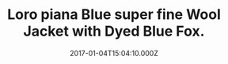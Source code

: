 ---
title: Loro piana Blue super fine Wool Jacket with Dyed Blue Fox.
date: 2017-01-04T15:04:10.000Z
price: 0
sales_price: 
categories: ["Jacket"]
image: ["/img/uploads/2017/01/DSC08169.jpg"]
---